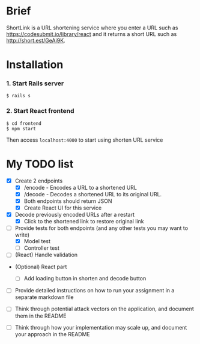 # Brief

ShortLink is a URL shortening service where you enter a URL such as https://codesubmit.io/library/react and it returns a short URL such as http://short.est/GeAi9K.

# Installation
### 1. Start Rails server
```
$ rails s
```

### 2. Start React frontend
```
$ cd frontend
$ npm start
```
Then access `localhost:4000` to start using shorten URL service

# My TODO list
- [x] Create 2 endpoints
  - [x] /encode - Encodes a URL to a shortened URL
  - [x] /decode - Decodes a shortened URL to its original URL.
  - [x] Both endpoints should return JSON
  - [x] Create React UI for this service
- [x] Decode previously encoded URLs after a restart
  - [x] Click to the shortened link to restore original link
- [ ] Provide tests for both endpoints (and any other tests you may want to write)
  - [x] Model test
  - [ ] Controller test
- [ ] (React) Handle validation
- (Optional) React part
  - [ ] Add loading button in shorten and decode button


- [ ] Provide detailed instructions on how to run your assignment in a separate markdown file
- [ ] Think through potential attack vectors on the application, and document them in the README
- [ ] Think through how your implementation may scale up, and document your approach in the README

